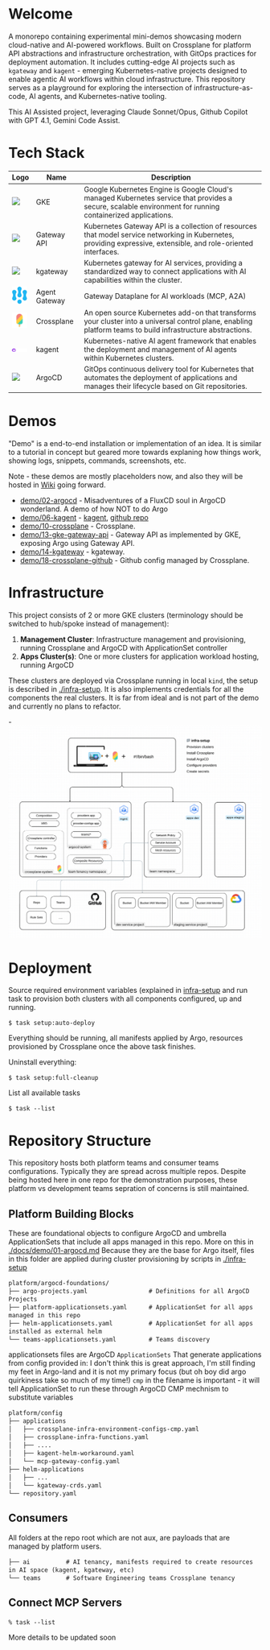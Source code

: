 # Welcome

A monorepo containing experimental mini-demos showcasing modern cloud-native and AI-powered workflows. Built on Crossplane for platform API abstractions and infrastructure orchestration, with GitOps practices for deployment automation.
It includes cutting-edge AI projects such as `kgateway` and `kagent` - emerging Kubernetes-native projects designed to enable agentic AI workflows within cloud infrastructure.
This repository serves as a playground for exploring the intersection of infrastructure-as-code, AI agents, and Kubernetes-native tooling.

This AI Assisted project, leveraging Claude Sonnet/Opus, Github Copilot with GPT 4.1, Gemini Code Assist.

# Tech Stack

| Logo | Name | Description |
|------|------|-------------|
| <img src="https://www.gstatic.com/marketing-cms/assets/images/29/8c/e1f2c0994e87b8d7edf2886f9c02/google-cloud.webp=s96-fcrop64=1,00000000ffffffff-rw" width="30"> | GKE | Google Kubernetes Engine is Google Cloud's managed Kubernetes service that provides a secure, scalable environment for running containerized applications. |
| <img src="https://raw.githubusercontent.com/kubernetes-sigs/gateway-api/dbd2ff92a93e7c8a29bce07cc331e40e6d470efe/site-src/images/logo/logo.svg" width="30"> | Gateway API | Kubernetes Gateway API is a collection of resources that model service networking in Kubernetes, providing expressive, extensible, and role-oriented interfaces. |
| <img src="https://kgateway.dev/feature-api-gateway.svg" width="30"> | kgateway | Kubernetes gateway for AI services, providing a standardized way to connect applications with AI capabilities within the cluster. |
| <img src="https://raw.githubusercontent.com/agentgateway/agentgateway/refs/heads/main/ui/public/favicon.svg" width="30"> | Agent Gateway| Gateway Dataplane for AI workloads (MCP, A2A) |
| <img src="https://raw.githubusercontent.com/cncf/artwork/refs/heads/main/projects/crossplane/icon/color/crossplane-icon-color.svg" width="30"> | Crossplane | An open source Kubernetes add-on that transforms your cluster into a universal control plane, enabling platform teams to build infrastructure abstractions. |
| <img src="https://raw.githubusercontent.com/kagent-dev/kagent/33a48ede61be68c84f6adcfddde09db41aeb1ea7/img/icon-dark.svg" width="30"> | kagent | Kubernetes-native AI agent framework that enables the deployment and management of AI agents within Kubernetes clusters. |
| <img src="https://argo-cd.readthedocs.io/en/stable/assets/logo.png" width="30"> | ArgoCD | GitOps continuous delivery tool for Kubernetes that automates the deployment of applications and manages their lifecycle based on Git repositories. |

# Demos

"Demo" is a end-to-end installation or implementation of an idea. It is similar to a tutorial in concept but geared more towards explaning how things work, showing logs, snippets, commands, screenshots, etc.

Note - these demos are mostly placeholders now, and also they will be hosted in [Wiki](https://github.com/olga-mir/playground/wiki) going forward.

* [demo/02-argocd](./docs/demo/02-argocd) - Misadventures of a FluxCD soul in ArgoCD wonderland. A demo of how NOT to do Argo
* [demo/06-kagent](./docs/demo/06-kagent) - [kagent](https://kagent.dev/), [github repo](https://github.com/kagent-dev/kagent)
* [demo/10-crossplane](./docs/demo/10-crossplane) - Crossplane.
* [demo/13-gke-gateway-api](./docs/demo/13-gke-gateway-api) - Gateway API as implemented by GKE, exposing Argo using Gateway API.
* [demo/14-kgateway](./docs/demo/14-kgateway) - kgateway.
* [demo/18-crossplane-github](./docs/demo/18-crossplane-github) - Github config managed by Crossplane.

# Infrastructure

This project consists of 2 or more GKE clusters (terminology should be switched to hub/spoke instead of management):

1. **Management Cluster**: Infrastructure management and provisioning, running Crossplane and ArgoCD with ApplicationSet controller
2. **Apps Cluster(s)**: One or more clusters for application workload hosting, running ArgoCD

These clusters are deployed via Crossplane running in local `kind`, the setup is described in [./infra-setup](./infra-setup/).
It is also implements credentials for all the components the real clusters. It is far from ideal and is not part of the demo and currently no plans to refactor.

-![infra-demo](./docs/images/demo-infra.png)

# Deployment

Source required environment variables (explained in [infra-setup](./infra-setup/) and run task to provision both clusters with all components configured, up and running.
```
$ task setup:auto-deploy
```

Everything should be running, all manifests applied by Argo, resources provisioned by Crossplane once the above task finishes.

Uninstall everything:
```
$ task setup:full-cleanup
```

List all available tasks
```
$ task --list
```

# Repository Structure

This repository hosts both platform teams and consumer teams configurations. Typically they are spread across multiple repos.
Despite being hosted here in one repo for the demonstration purposes, these platform vs development teams sepration of concerns is still maintained.

## Platform Building Blocks

These are foundational objects to configure ArgoCD and umbrella ApplicationSets that include all apps managed in this repo. More on this in [./docs/demo/01-argocd.md](./docs/demo/01-argocd.md)
Because they are the base for Argo itself, files in this folder are applied during cluster provisioning by scripts in [./infra-setup](./infra-setup/)

```
platform/argocd-foundations/
├── argo-projects.yaml                 # Definitions for all ArgoCD Projects
├── platform-applicationsets.yaml      # ApplicationSet for all apps managed in this repo
├── helm-applicationsets.yaml          # ApplicationSet for all apps installed as external helm
└── teams-applicationsets.yaml         # Teams discovery
```

applicationsets files are ArgoCD `ApplicationSets` That generate applications from config provided in:
I don't think this is great approach, I'm still finding my feet in Argo-land and it is not my primary focus (but oh boy did argo quirkiness take so much of my time!)
`cmp` in the filename is important - it will tell ApplicationSet to run these through ArgoCD CMP mechnism to substitute variables

```
platform/config
├── applications
│   ├── crossplane-infra-environment-configs-cmp.yaml
│   ├── crossplane-infra-functions.yaml
│   ├── ....
│   ├── kagent-helm-workaround.yaml
│   └── mcp-gateway-config.yaml
├── helm-applications
│   ├── ...
│   └── kgateway-crds.yaml
└── repository.yaml
```

## Consumers

All folders at the repo root which are not aux, are payloads that are managed by platform users.

```
├── ai          # AI tenancy, manifests required to create resources in AI space (kagent, kgateway, etc)
└── teams       # Software Engineering teams Crossplane tenancy
```

## Connect MCP Servers

```
% task --list
```

More details to be updated soon
